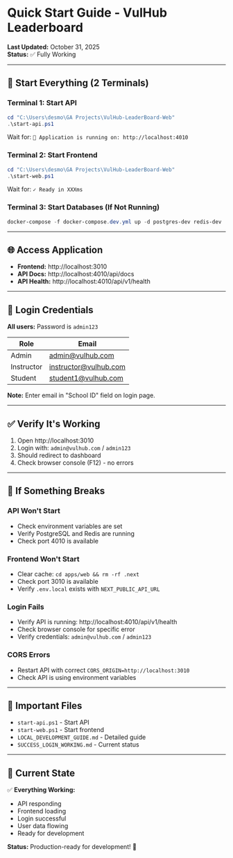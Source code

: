 # Quick Start Guide - VulHub Leaderboard

**Last Updated:** October 31, 2025  
**Status:** ✅ Fully Working

---

## 🚀 Start Everything (2 Terminals)

### Terminal 1: Start API
```powershell
cd "C:\Users\desmo\GA Projects\VulHub-LeaderBoard-Web"
.\start-api.ps1
```

Wait for: `🚀 Application is running on: http://localhost:4010`

### Terminal 2: Start Frontend
```powershell
cd "C:\Users\desmo\GA Projects\VulHub-LeaderBoard-Web"
.\start-web.ps1
```

Wait for: `✓ Ready in XXXms`

### Terminal 3: Start Databases (If Not Running)
```powershell
docker-compose -f docker-compose.dev.yml up -d postgres-dev redis-dev
```

---

## 🌐 Access Application

- **Frontend:** http://localhost:3010
- **API Docs:** http://localhost:4010/api/docs
- **API Health:** http://localhost:4010/api/v1/health

---

## 🔑 Login Credentials

**All users:** Password is `admin123`

| Role | Email |
|------|-------|
| Admin | admin@vulhub.com |
| Instructor | instructor@vulhub.com |
| Student | student1@vulhub.com |

**Note:** Enter email in "School ID" field on login page.

---

## ✅ Verify It's Working

1. Open http://localhost:3010
2. Login with: `admin@vulhub.com` / `admin123`
3. Should redirect to dashboard
4. Check browser console (F12) - no errors

---

## 🐛 If Something Breaks

### API Won't Start
- Check environment variables are set
- Verify PostgreSQL and Redis are running
- Check port 4010 is available

### Frontend Won't Start
- Clear cache: `cd apps/web && rm -rf .next`
- Check port 3010 is available
- Verify `.env.local` exists with `NEXT_PUBLIC_API_URL`

### Login Fails
- Verify API is running: http://localhost:4010/api/v1/health
- Check browser console for specific error
- Verify credentials: `admin@vulhub.com` / `admin123`

### CORS Errors
- Restart API with correct `CORS_ORIGIN=http://localhost:3010`
- Check API is using environment variables

---

## 📝 Important Files

- `start-api.ps1` - Start API
- `start-web.ps1` - Start frontend
- `LOCAL_DEVELOPMENT_GUIDE.md` - Detailed guide
- `SUCCESS_LOGIN_WORKING.md` - Current status

---

## 🎯 Current State

✅ **Everything Working:**
- API responding
- Frontend loading
- Login successful
- User data flowing
- Ready for development

**Status:** Production-ready for development! 🎉


